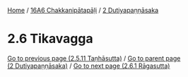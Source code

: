 
[Home](/) / [16A6 Chakkanipātapāḷi](../../16A6.md) / [2 Dutiyapaṇṇāsaka](../2.md)

# 2.6 Tikavagga


[Go to previous page (2.5.11 Taṇhāsutta)](2.5/2.5.11.md) / [Go to parent page (2 Dutiyapaṇṇāsaka)](../2.md) / [Go to next page (2.6.1 Rāgasutta)](2.6/2.6.1.md)


